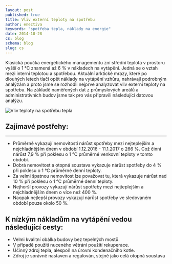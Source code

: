 ```yaml
---
layout: post
published: true
title: Vliv externí teploty na spotřebu
author: enectiva
keywords: "spotřeba tepla, náklady na energie"
date: 2014-10-28
cs: blog
schema: blog
slug: cs
---
```


Klasická poučka energetického managementu zní střední teplota v prostoru vyšší o 1 °C znamená až 6 % v nákladech na vytápění. Jedná se o vztah mezi interní teplotou a spotřebou. Aktuální arktické mrazy, které po dlouhých letech tlačí opět náklady na vytápění vzhůru, nahrávají podrobným analýzám a proto jsme se rozhodli nejprve analyzovat vliv externí teploty na spotřebu. Na základě naměřených dat z průmyslových areálů a administrativních budov jsme tak pro vás připravili následující datovou analýzu.

<img src="/img/blog/teplota a spotreba.jpg" alt="Vliv teploty na spotřebu tepla" class="center">

## Zajímavé postřehy:
------------------------------------------------------------
- Průměrně vykazují nemovitosti nárůst spotřeby mezi nejteplejším a nejchladnějším dnem v období 1.12.2016 - 11.1.2017 o 266 %. Což činní  nárůst 7,9 % při poklesu o 1 °C průměrné venkovní teploty v tomto období.
- Dobrá nemovitost a otopná soustava vykazuje nárůst spotřeby do 4 % při poklesu o 1 °C průměrné denní teploty.
- Za velmi špatnou nemovitost lze považovat tu, která vykazuje nárůst nad 10 % při poklesu o 1 °C průměrné denní teploty.
- Nejhorší provozy vykazují nárůst spotřeby mezi nejteplejším a nejchladnějším dnem o více než 400 %.
- Naopak nejlepší provozy vykazují nárůst spotřeby ve sledovaném období pouze okolo 50 %.

## K nízkým nákladům na vytápění vedou následující cesty:

- Velmi kvalitní obálka budovy bez tepelných mostů.
- V případě použití nuceného větrání použití rekuperace.
- Účinný zdroj tepla, alespoň na úrovní kondenačního kotle. 
- Zdroj je správně nastaven a regulován, stejně jako celá otopná soustava
